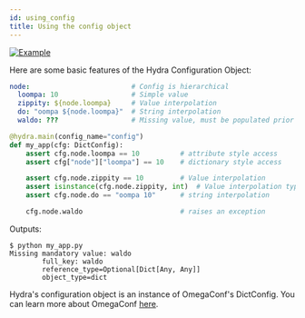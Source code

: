 ```yaml
---
id: using_config
title: Using the config object
---
```


[![Example](https://img.shields.io/badge/-Example-informational)](https://github.com/facebookresearch/hydra/tree/master/examples/tutorials/basic/your_first_hydra_app/3_using_config)

Here are some basic features of the Hydra Configuration Object:

```yaml title="config.yaml"
node:                         # Config is hierarchical
  loompa: 10                  # Simple value
  zippity: ${node.loompa}     # Value interpolation
  do: "oompa ${node.loompa}"  # String interpolation
  waldo: ???                  # Missing value, must be populated prior to access
```

```python title="main.py"
@hydra.main(config_name="config")
def my_app(cfg: DictConfig):
    assert cfg.node.loompa == 10          # attribute style access
    assert cfg["node"]["loompa"] == 10    # dictionary style access

    assert cfg.node.zippity == 10         # Value interpolation
    assert isinstance(cfg.node.zippity, int)  # Value interpolation type
    assert cfg.node.do == "oompa 10"      # string interpolation

    cfg.node.waldo                        # raises an exception
 ```
Outputs:
```
$ python my_app.py 
Missing mandatory value: waldo
        full_key: waldo
        reference_type=Optional[Dict[Any, Any]]
        object_type=dict
```

Hydra's configuration object is an instance of OmegaConf's DictConfig.
You can learn more about OmegaConf <a class="external" href="https://omegaconf.readthedocs.io/en/latest/usage.html#access-and-manipulation" target="_blank">here</a>.
